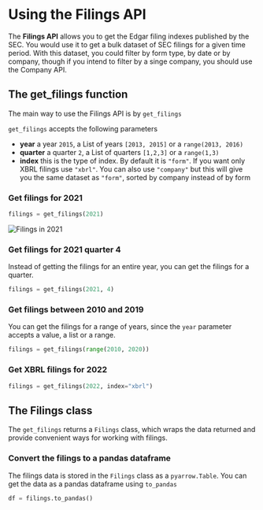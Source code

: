 # Using the Filings API

The **Filings API** allows you to get the Edgar filing indexes published by the SEC.
You would use it to get a bulk dataset of SEC filings for a given time period. With this dataset, you could filter by form type, by date or by company, 
though if you intend to filter by a singe company, you should use the Company API.

## The get_filings function
The main way to use the Filings API is by `get_filings`

`get_filings` accepts the following parameters
- **year** a year `2015`, a List of years `[2013, 2015]` or a `range(2013, 2016)` 
- **quarter** a quarter `2`, a List of quarters `[1,2,3]` or a `range(1,3)` 
- **index** this is the type of index. By default it is `"form"`. If you want only XBRL filings use `"xbrl"`. 
You can also use `"company"` but this will give you the same dataset as `"form"`, sorted by company instead of by form

### Get filings for 2021

```python
filings = get_filings(2021)
```

![Filings in 2021](https://raw.githubusercontent.com/dgunning/edgartools/main/filings_2021.jpg)

### Get filings for 2021 quarter 4
Instead of getting the filings for an entire year, you can get the filings for a quarter.
```python
filings = get_filings(2021, 4)
```

### Get filings between 2010 and 2019
You can get the filings for a range of years, since the `year` parameter accepts a value, a list or a range.
```python
filings = get_filings(range(2010, 2020))
```

### Get XBRL filings for 2022
```python
filings = get_filings(2022, index="xbrl")
```

## The Filings class

The `get_filings` returns a `Filings` class, which wraps the data returned and provide convenient ways for working with filings.

### Convert the filings to a pandas dataframe

The filings data is stored in the `Filings` class as a `pyarrow.Table`. You can get the data as a pandas dataframe using
`to_pandas`
```python
df = filings.to_pandas()
```
